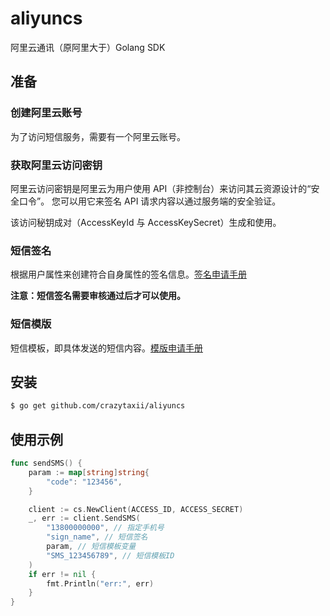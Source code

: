 # aliyuncs
阿里云通讯（原阿里大于）Golang SDK

## 准备
### 创建阿里云账号
为了访问短信服务，需要有一个阿里云账号。

### 获取阿里云访问密钥
阿里云访问密钥是阿里云为用户使用 API（非控制台）来访问其云资源设计的“安全口令”。
您可以用它来签名 API 请求内容以通过服务端的安全验证。

该访问秘钥成对（AccessKeyId 与 AccessKeySecret）生成和使用。

### 短信签名
根据用户属性来创建符合自身属性的签名信息。[签名申请手册](https://help.aliyun.com/document_detail/55327.html?spm=a2c4g.11186623.2.6.f6b36C)

**注意：短信签名需要审核通过后才可以使用。**

### 短信模版
短信模板，即具体发送的短信内容。[模版申请手册](https://help.aliyun.com/document_detail/55330.html?spm=a2c4g.11186623.2.7.f6b36C)

## 安装
```Bash
$ go get github.com/crazytaxii/aliyuncs
```

## 使用示例
```Go
func sendSMS() {
    param := map[string]string{
        "code": "123456",
    }

    client := cs.NewClient(ACCESS_ID, ACCESS_SECRET)
    _, err := client.SendSMS(
        "13800000000", // 指定手机号
        "sign_name", // 短信签名
        param, // 短信模板变量
        "SMS_123456789", // 短信模板ID
    )
    if err != nil {
        fmt.Println("err:", err)
    }
}
```
